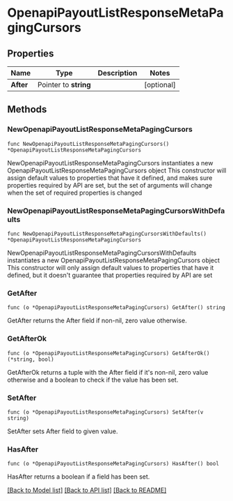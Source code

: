 # OpenapiPayoutListResponseMetaPagingCursors

## Properties

Name | Type | Description | Notes
------------ | ------------- | ------------- | -------------
**After** | Pointer to **string** |  | [optional] 

## Methods

### NewOpenapiPayoutListResponseMetaPagingCursors

`func NewOpenapiPayoutListResponseMetaPagingCursors() *OpenapiPayoutListResponseMetaPagingCursors`

NewOpenapiPayoutListResponseMetaPagingCursors instantiates a new OpenapiPayoutListResponseMetaPagingCursors object
This constructor will assign default values to properties that have it defined,
and makes sure properties required by API are set, but the set of arguments
will change when the set of required properties is changed

### NewOpenapiPayoutListResponseMetaPagingCursorsWithDefaults

`func NewOpenapiPayoutListResponseMetaPagingCursorsWithDefaults() *OpenapiPayoutListResponseMetaPagingCursors`

NewOpenapiPayoutListResponseMetaPagingCursorsWithDefaults instantiates a new OpenapiPayoutListResponseMetaPagingCursors object
This constructor will only assign default values to properties that have it defined,
but it doesn't guarantee that properties required by API are set

### GetAfter

`func (o *OpenapiPayoutListResponseMetaPagingCursors) GetAfter() string`

GetAfter returns the After field if non-nil, zero value otherwise.

### GetAfterOk

`func (o *OpenapiPayoutListResponseMetaPagingCursors) GetAfterOk() (*string, bool)`

GetAfterOk returns a tuple with the After field if it's non-nil, zero value otherwise
and a boolean to check if the value has been set.

### SetAfter

`func (o *OpenapiPayoutListResponseMetaPagingCursors) SetAfter(v string)`

SetAfter sets After field to given value.

### HasAfter

`func (o *OpenapiPayoutListResponseMetaPagingCursors) HasAfter() bool`

HasAfter returns a boolean if a field has been set.


[[Back to Model list]](../README.md#documentation-for-models) [[Back to API list]](../README.md#documentation-for-api-endpoints) [[Back to README]](../README.md)


